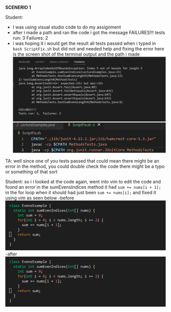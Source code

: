 **SCENERIO 1**

Student:
- I was using visual studio code to do my assignment
- after i made a path and ran the code i got the message FAILURES!!! tests run: 3 Failures: 2 
- i was hoping it i would get the result all tests passed when i typed in `bash ScriptFix.sh` but did not and needed help and fixing the error
here is the screen shot of the terminal output and the path i made
![image](ScenerioErrors1.png)
![image](lab5ScriptFixPath.png)

TA: well since one of you tests passed that could mean there might be an error in the method, you could double check the code there might be a typo or something of that sort

Student: so i i looked at the code again, went into vim to edit the code and found an error in the sumEvensIndices method it had `sum += nums[i + 1];` in the for loop when it should had just been `sum += nums[i];` and fixed it using vim as seen below
-before
![image](lab5SC1CodewERVim.png)
-after
![image](lab5SC1CodewFixedVim.png)

